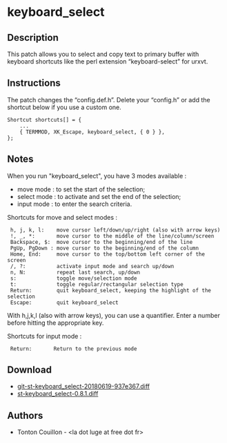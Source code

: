 keyboard_select
===============

Description
-----------

This patch allows you to select and copy text to primary buffer with keyboard
shortcuts like the perl extension &ldquo;keyboard-select&rdquo; for urxvt.

Instructions
------------
The patch changes the &ldquo;config.def.h&rdquo;. Delete your
&ldquo;config.h&rdquo; or add the shortcut below if you use a custom one.

	Shortcut shortcuts[] = {
		...
		{ TERMMOD, XK_Escape, keyboard_select, { 0 } },
	};


Notes
-----

When you run "keyboard_select", you have 3 modes available :

* move mode :   to set the start of the selection;
* select mode : to activate and set the end of the selection;
* input mode :  to enter the search criteria.

Shortcuts for move and select modes :

	 h, j, k, l:    move cursor left/down/up/right (also with arrow keys)
	 !, _, *:       move cursor to the middle of the line/column/screen
	 Backspace, $:  move cursor to the beginning/end of the line
	 PgUp, PgDown : move cursor to the beginning/end of the column
	 Home, End:     move cursor to the top/bottom left corner of the screen
	 /, ?:          activate input mode and search up/down
	 n, N:          repeat last search, up/down
	 s:             toggle move/selection mode
	 t:             toggle regular/rectangular selection type
	 Return:        quit keyboard_select, keeping the highlight of the selection
	 Escape:        quit keyboard_select

With h,j,k,l (also with arrow keys), you can use a quantifier. Enter a number before hitting the appropriate key.

Shortcuts for input mode :

	 Return:       Return to the previous mode



Download
--------

* [git-st-keyboard_select-20180619-937e367.diff](git-st-keyboard_select-20180619-937e367.diff)   
* [st-keyboard_select-0.8.1.diff](st-keyboard_select-0.8.1.diff)


Authors
-------
* Tonton Couillon - &lt;la dot luge at free dot fr>
